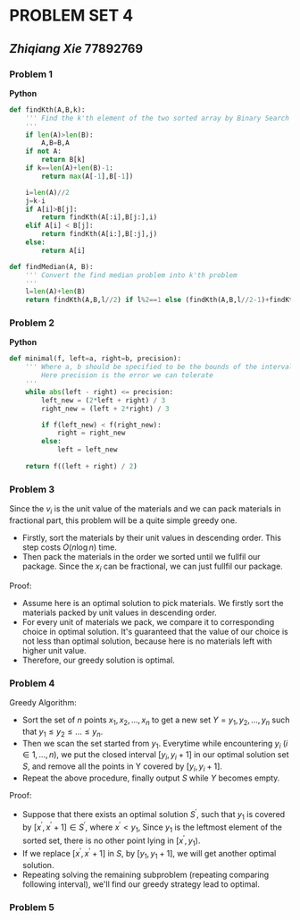# PROBLEM SET 4

## _Zhiqiang Xie_ 77892769



### Problem 1

**Python**

```Python
def findKth(A,B,k):
    ''' Find the k'th element of the two sorted array by Binary Search
    '''
    if len(A)>len(B):
        A,B=B,A
    if not A:
        return B[k]
    if k==len(A)+len(B)-1:
        return max(A[-1],B[-1])

    i=len(A)//2
    j=k-i
    if A[i]>B[j]:
        return findKth(A[:i],B[j:],i)
    elif A[i] < B[j]:
        return findKth(A[i:],B[:j],j)
    else:
        return A[i]

def findMedian(A, B):
    ''' Convert the find median problem into k'th problem
    '''
    l=len(A)+len(B)
    return findKth(A,B,l//2) if l%2==1 else (findKth(A,B,l//2-1)+findKth(A,B,l//2))/2
```



### Problem 2

**Python**

```Python
def minimal(f, left=a, right=b, precision):
    ''' Where a, b should be specified to be the bounds of the interval.
        Here precision is the error we can tolerate
    '''
    while abs(left - right) <= precision:
        left_new = (2*left + right) / 3
        right_new = (left + 2*right) / 3

        if f(left_new) < f(right_new):
            right = right_new
        else:
            left = left_new
            
    return f((left + right) / 2)
```



### Problem 3

Since the $v_i$ is the unit value of the materials and we can pack materials in fractional part, this problem will be a quite simple greedy one.

- Firstly, sort the materials by their unit values in descending order. This step costs $O(n\log n)$ time.
- Then pack the materials in the order we sorted until we fullfil our package. Since the $x_i$ can be fractional, we can just fullfil our package.

Proof:

- Assume here is an optimal solution to pick materials. We firstly sort the materials packed by unit values in descending order.
- For every unit of materials we pack, we compare it to corresponding choice in optimal solution. It's guaranteed that the value of  our choice is not less than optimal solution, because here is no materials left with higher unit value.
- Therefore, our greedy solution is optimal.



### Problem 4

Greedy Algorithm:

- Sort the set of $n$ points ${x_1, x_2, ..., x_n}$ to get a new set $Y = {y_1, y_2, ..., y_n}$ such that $y_1 \leq y_2 \leq ... \leq y_n$.
- Then we scan the set started from $y_1$. Everytime while encountering $y_i$ ($i \in {1, ..., n}$), we put the closed interval $[y_i, y_i + 1]$ in our optimal solution set $S$, and remove all the points in Y covered by $[y_i , y_i + 1]$.
- Repeat the above procedure, finally output $S$ while $Y$ becomes empty.

Proof:

- Suppose that there exists an optimal solution $S^′$, such that $y_1$ is covered by $[x^′, x^′+1] \in S^′$, where $x^′ < y_1$, Since $y_1$ is the leftmost element of the sorted set, there is no other point lying in $[x^′ , y_1)$.
- If we replace $[x^′, x^′ +1]$ in $S$, by $[y_1, y_1 +1]$, we will get another optimal solution.
- Repeating solving the remaining subproblem (repeating comparing following interval), we'll find our greedy strategy lead to optimal.



### Problem 5

